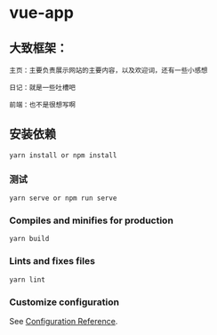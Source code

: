 # vue-app
## 大致框架：
```
主页：主要负责展示网站的主要内容，以及欢迎词，还有一些小感想
```

```
日记：就是一些吐槽吧
```
```
前端：也不是很想写啊
```
## 安装依赖
```
yarn install or npm install
```

### 测试
```
yarn serve or npm run serve
```

### Compiles and minifies for production
```
yarn build
```

### Lints and fixes files
```
yarn lint
```

### Customize configuration
See [Configuration Reference](https://cli.vuejs.org/config/).
